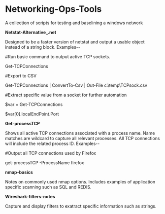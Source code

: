 # Networking-Ops-Tools
A collection of scripts for testing and baselining a windows network

**Netstat-Alternative_.net**

Designed to be a faster version of netstat and output a usable object instead of a string block. Examples--

#Run basic command to output active TCP sockets.

Get-TCPConnections

#Export to CSV

Get-TCPConnections | ConvertTo-Csv | Out-File c:\temp\TCPsock.csv

#Extract specific value from a socket for further automation

$var = Get-TCPConnections

$var[0].localEndPoint.Port

**Get-processTCP**

Shows all active TCP connections associated with a process name. Name matches are wildcard to capture all relevant processes. All TCP connections will include the related process ID. Examples--

#Output all TCP connections used by Firefox

get-processTCP -ProcessName firefox

**nmap-basics**

Notes on commonly used nmap options. Includes examples of application specific scanning such as SQL and REDIS.

**Wireshark-filters-notes**

Capture and display filters to exatract specific information such as strings.
